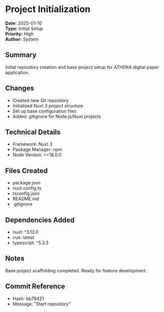 # Project Initialization
**Date:** 2025-01-10  
**Type:** Initial Setup  
**Priority:** High  
**Author:** System  

## Summary
Initial repository creation and base project setup for ATHENA digital paper application.

## Changes
- Created new Git repository
- Initialized Nuxt 3 project structure
- Set up base configuration files
- Added .gitignore for Node.js/Nuxt projects

## Technical Details
- Framework: Nuxt 3
- Package Manager: npm
- Node Version: >=18.0.0

## Files Created
- package.json
- nuxt.config.ts
- tsconfig.json
- README.md
- .gitignore

## Dependencies Added
- nuxt: ^3.13.0
- vue: latest
- typescript: ^5.3.3

## Notes
Base project scaffolding completed. Ready for feature development.

## Commit Reference
- Hash: bb78421
- Message: "Start repository"